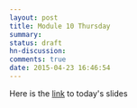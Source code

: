 ```yaml
---
layout: post
title: Module 10 Thursday
summary:
status: draft
hn-discussion:
comments: true
date: 2015-04-23 16:46:54
---
```


Here is the
[link](https://docs.google.com/a/usfca.edu/file/d/0B-5GjaosMAovYTZaNDZsZHhoU2M/edit?usp=drivesdk)
to today's slides
